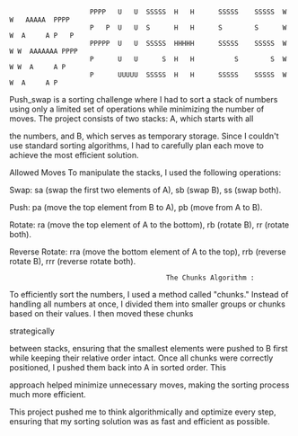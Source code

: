 

                        PPPP   U   U  SSSSS  H   H      SSSSS    SSSSS  W   W   AAAAA  PPPP
                        P   P  U   U  S      H   H      S        S      W   W  A     A P   P
                        PPPPP  U   U  SSSSS  HHHHH      SSSSS    SSSSS  W W W  AAAAAAA PPPP
                        P      U   U      S  H   H          S        S  W W W  A     A P
                        P      UUUUU  SSSSS  H   H      SSSSS    SSSSS  W   W  A     A P

Push_swap is a sorting challenge where I had to sort a stack of numbers using only a limited set of operations while minimizing the number of moves. The project consists of two stacks: A, which starts with all 

the numbers, and B, which serves as temporary storage. Since I couldn't use standard sorting algorithms, I had to carefully plan each move to achieve the most efficient solution.

Allowed Moves
To manipulate the stacks, I used the following operations:

Swap: sa (swap the first two elements of A), sb (swap B), ss (swap both).

Push: pa (move the top element from B to A), pb (move from A to B).

Rotate: ra (move the top element of A to the bottom), rb (rotate B), rr (rotate both).

Reverse Rotate: rra (move the bottom element of A to the top), rrb (reverse rotate B), rrr (reverse rotate both).

                                           The Chunks Algorithm :
To efficiently sort the numbers, I used a method called "chunks." Instead of handling all numbers at once, I divided them into smaller groups or chunks based on their values. I then moved these chunks 

strategically

between stacks, ensuring that the smallest elements were pushed to B first while keeping their relative order intact. Once all chunks were correctly positioned, I pushed them back into A in sorted order. This 

approach helped minimize unnecessary moves, making the sorting process much more efficient.

This project pushed me to think algorithmically and optimize every step, ensuring that my sorting solution was as fast and efficient as possible.
